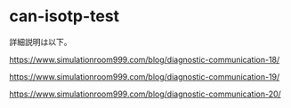# can-isotp-test

詳細説明は以下。

https://www.simulationroom999.com/blog/diagnostic-communication-18/

https://www.simulationroom999.com/blog/diagnostic-communication-19/

https://www.simulationroom999.com/blog/diagnostic-communication-20/